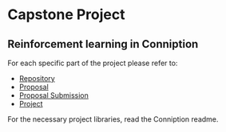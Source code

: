 # Capstone Project

## Reinforcement learning in Conniption
For each specific part of the project please refer to:

 - [Repository](/Conniption)
 - [Proposal](CapostoneProposal.pdf)
 - [Proposal Submission](https://review.udacity.com/#!/reviews/396992)
 - [Project](CapstoneProject.pdf)

 For the necessary project libraries, read the Conniption readme.

